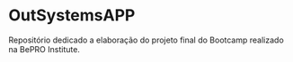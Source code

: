 # OutSystemsAPP
Repositório dedicado a elaboração do projeto final do Bootcamp realizado na BePRO Institute.
